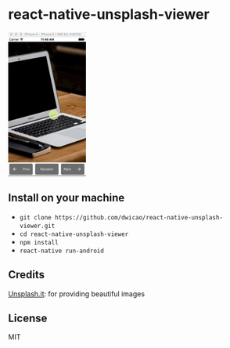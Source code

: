 # react-native-unsplash-viewer
![demo](https://raw.githubusercontent.com/dwicao/react-native-unsplash-viewer/master/demo.gif)

## Install on your machine
* `git clone https://github.com/dwicao/react-native-unsplash-viewer.git`
* `cd react-native-unsplash-viewer`
* `npm install`
* `react-native run-android`

## Credits
[Unsplash.it](https://unsplash.it/): for providing beautiful images

## License
MIT


